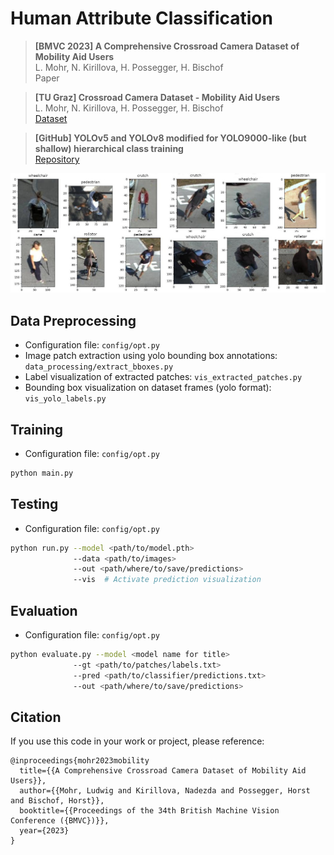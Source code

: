 # Human Attribute Classification

> **[BMVC 2023] A Comprehensive Crossroad Camera Dataset of Mobility Aid Users**            
L. Mohr, N. Kirillova, H. Possegger, H. Bischof\
Paper

> **[TU Graz] Crossroad Camera Dataset - Mobility Aid Users**\
L. Mohr, N. Kirillova, H. Possegger, H. Bischof\
[Dataset](https://repository.tugraz.at/records/2gat1-pev27)

> **[GitHub] YOLOv5 and YOLOv8 modified for YOLO9000-like (but shallow) hierarchical class training**\
[Repository](https://github.com/mordecaimalignatius/yolo-9k) 
 
<img src="docs/exampl_train_data.jpg" title="Exemplary training dataset"/>

## Data Preprocessing
+ Configuration file: `config/opt.py`
+ Image patch extraction using yolo bounding box annotations: `data_processing/extract_bboxes.py`
+ Label visualization of extracted patches: `vis_extracted_patches.py`
+ Bounding box visualization on dataset frames (yolo format): `vis_yolo_labels.py` 

## Training
+ Configuration file: `config/opt.py`
```bash
python main.py 
```

## Testing
+ Configuration file: `config/opt.py`
```bash
python run.py --model <path/to/model.pth> 
              --data <path/to/images>
              --out <path/where/to/save/predictions>
              --vis  # Activate prediction visualization
```

## Evaluation
+ Configuration file: `config/opt.py`
```bash
python evaluate.py --model <model name for title> 
              --gt <path/to/patches/labels.txt>
              --pred <path/to/classifier/predictions.txt>
              --out <path/where/to/save/predictions>
```

##  Citation 
If you use this code in your work or project, please reference:

    @inproceedings{mohr2023mobility
      title={{A Comprehensive Crossroad Camera Dataset of Mobility Aid Users}},
      author={{Mohr, Ludwig and Kirillova, Nadezda and Possegger, Horst and Bischof, Horst}},
      booktitle={{Proceedings of the 34th British Machine Vision Conference ({BMVC})}},
      year={2023}
    }